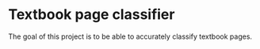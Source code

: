 # Textbook page classifier

The goal of this project is to be able to accurately classify textbook pages.